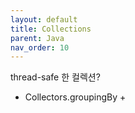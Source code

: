 ```yaml
---
layout: default
title: Collections
parent: Java
nav_order: 10
---
```


thread-safe 한 컬렉션?


* Collectors.groupingBy
  + 

